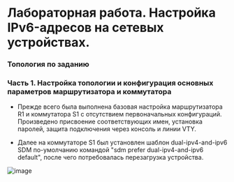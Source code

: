 # Лабораторная работа. Настройка IPv6-адресов на сетевых устройствах.

### Топология по заданию

### Часть 1. Настройка топологии и конфигурация основных параметров маршрутизатора и коммутатора

- Прежде всего была выполнена базовая настройка маршрутизатора R1 и коммутатора S1 с отсутствием первоначальных конфигураций. Произведено присвоение соответствующих имен, установка паролей, защита подключения через консоль и линии VTY.

- Далее на коммутаторе S1 был установлен шаблон dual-ipv4-and-ipv6 SDM по-умолчанию командой "sdm prefer dual-ipv4-and-ipv6 default", после чего потребовалась перезагрузка устройства.

![image](https://user-images.githubusercontent.com/89464074/175008776-caba234a-e0db-4514-9ed6-ab86816d4098.png)




